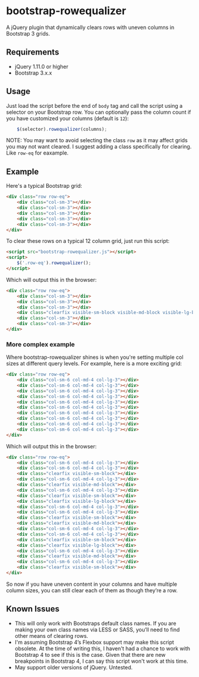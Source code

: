 # bootstrap-rowequalizer

A jQuery plugin that dynamically clears rows with uneven columns in Bootstrap 3 grids.

## Requirements

- jQuery 1.11.0 or higher
- Bootstrap 3.x.x

## Usage

Just load the script before the end of `body` tag and call the script using a selector on your Bootstrap row. You can optionally pass the column count if you have customized your columns (default is `12`):

```javascript
	$(selector).rowequalizer(columns);
```

NOTE: You may want to avoid selecting the class `row` as it may affect grids you may not want cleared. I suggest adding a class specifically for clearing. Like `row-eq` for eaxample.

## Example

Here's a typical Bootstrap grid:
```html
<div class="row row-eq">
	<div class="col-sm-3"></div>
	<div class="col-sm-3"></div>
	<div class="col-sm-3"></div>
	<div class="col-sm-3"></div>
	<div class="col-sm-3"></div>
</div>
```

To clear these rows on a typical 12 column grid, just run this script:
```html
<script src="bootstrap-rowequalizer.js"></script>
<script>
	$('.row-eq').rowequalizer();
</script>
```

Which will output this in the browser:
```html
<div class="row row-eq">
	<div class="col-sm-3"></div>
	<div class="col-sm-3"></div>
	<div class="col-sm-3"></div>
	<div class="clearfix visible-sm-block visible-md-block visible-lg-block"></div>
	<div class="col-sm-3"></div>
	<div class="col-sm-3"></div>
</div>
```

### More complex example

Where bootstrap-rowequalizer shines is when you're setting multiple col sizes at different query levels. For example, here is a more exciting grid:
```html
<div class="row row-eq">
	<div class="col-sm-6 col-md-4 col-lg-3"></div>
	<div class="col-sm-6 col-md-4 col-lg-3"></div>
	<div class="col-sm-6 col-md-4 col-lg-3"></div>
	<div class="col-sm-6 col-md-4 col-lg-3"></div>
	<div class="col-sm-6 col-md-4 col-lg-3"></div>
	<div class="col-sm-6 col-md-4 col-lg-3"></div>
	<div class="col-sm-6 col-md-4 col-lg-3"></div>
	<div class="col-sm-6 col-md-4 col-lg-3"></div>
	<div class="col-sm-6 col-md-4 col-lg-3"></div>
	<div class="col-sm-6 col-md-4 col-lg-3"></div>
</div>
```

Which will output this in the browser:
```html
<div class="row row-eq">
	<div class="col-sm-6 col-md-4 col-lg-3"></div>
	<div class="col-sm-6 col-md-4 col-lg-3"></div>
	<div class="clearfix visible-sm-block"></div>
	<div class="col-sm-6 col-md-4 col-lg-3"></div>
	<div class="clearfix visible-md-block"></div>
	<div class="col-sm-6 col-md-4 col-lg-3"></div>
	<div class="clearfix visible-sm-block"></div>
	<div class="clearfix visible-lg-block"></div>
	<div class="col-sm-6 col-md-4 col-lg-3"></div>
	<div class="col-sm-6 col-md-4 col-lg-3"></div>
	<div class="clearfix visible-sm-block"></div>
	<div class="clearfix visible-md-block"></div>
	<div class="col-sm-6 col-md-4 col-lg-3"></div>
	<div class="col-sm-6 col-md-4 col-lg-3"></div>
	<div class="clearfix visible-sm-block"></div>
	<div class="clearfix visible-lg-block"></div>
	<div class="col-sm-6 col-md-4 col-lg-3"></div>
	<div class="clearfix visible-md-block"></div>
	<div class="col-sm-6 col-md-4 col-lg-3"></div>
	<div class="clearfix visible-sm-block"></div>
</div>
```

So now if you have uneven content in your columns and have multiple column sizes, you can still clear each of them as though they’re a row.

## Known Issues

- This will only work with Bootstraps default class names. If you are making your own class names via LESS or SASS, you’ll need to find other means of clearing rows.
- I'm assuming Bootstrap 4’s Flexbox support may make this script obsolete. At the time of writing this, I haven't had a chance to work with Bootstrap 4 to see if this is the case. Given that there are new breakpoints in Bootstrap 4, I can say this script won't work at this time.
- May support older versions of jQuery. Untested.
